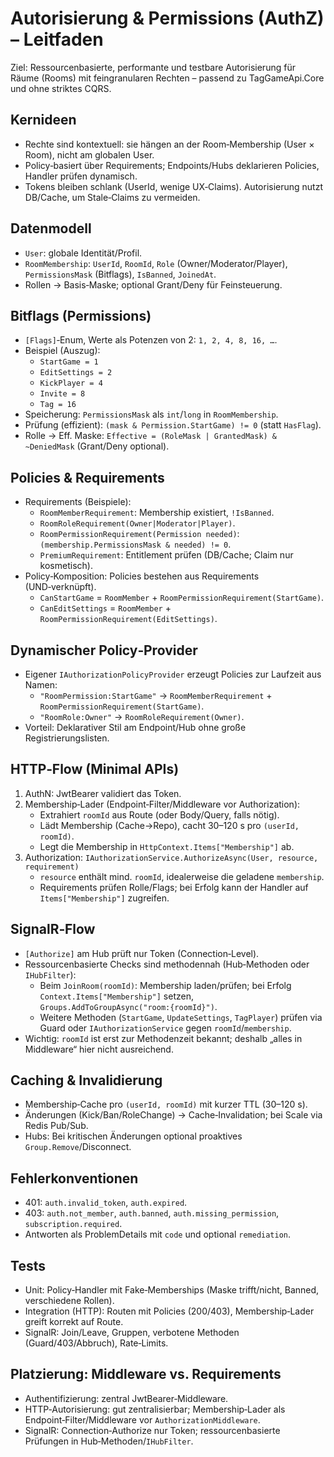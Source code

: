 # Autorisierung & Permissions (AuthZ) – Leitfaden

Ziel: Ressourcenbasierte, performante und testbare Autorisierung für Räume (Rooms) mit feingranularen Rechten – passend zu TagGameApi.Core und ohne striktes CQRS.

## Kernideen
- Rechte sind kontextuell: sie hängen an der Room‑Membership (User × Room), nicht am globalen User.
- Policy‑basiert über Requirements; Endpoints/Hubs deklarieren Policies, Handler prüfen dynamisch.
- Tokens bleiben schlank (UserId, wenige UX‑Claims). Autorisierung nutzt DB/Cache, um Stale‑Claims zu vermeiden.

## Datenmodell
- `User`: globale Identität/Profil.
- `RoomMembership`: `UserId`, `RoomId`, `Role` (Owner/Moderator/Player), `PermissionsMask` (Bitflags), `IsBanned`, `JoinedAt`.
- Rollen → Basis‑Maske; optional Grant/Deny für Feinsteuerung.

## Bitflags (Permissions)
- `[Flags]`‑Enum, Werte als Potenzen von 2: `1, 2, 4, 8, 16, …`.
- Beispiel (Auszug):
  - `StartGame = 1`
  - `EditSettings = 2`
  - `KickPlayer = 4`
  - `Invite = 8`
  - `Tag = 16`
- Speicherung: `PermissionsMask` als `int`/`long` in `RoomMembership`.
- Prüfung (effizient): `(mask & Permission.StartGame) != 0` (statt `HasFlag`).
- Rolle → Eff. Maske: `Effective = (RoleMask | GrantedMask) & ~DeniedMask` (Grant/Deny optional).

## Policies & Requirements
- Requirements (Beispiele):
  - `RoomMemberRequirement`: Membership existiert, `!IsBanned`.
  - `RoomRoleRequirement(Owner|Moderator|Player)`.
  - `RoomPermissionRequirement(Permission needed)`: `(membership.PermissionsMask & needed) != 0`.
  - `PremiumRequirement`: Entitlement prüfen (DB/Cache; Claim nur kosmetisch).
- Policy‑Komposition: Policies bestehen aus Requirements (UND‑verknüpft).
  - `CanStartGame` = `RoomMember` + `RoomPermissionRequirement(StartGame)`.
  - `CanEditSettings` = `RoomMember` + `RoomPermissionRequirement(EditSettings)`.

## Dynamischer Policy‑Provider
- Eigener `IAuthorizationPolicyProvider` erzeugt Policies zur Laufzeit aus Namen:
  - `"RoomPermission:StartGame"` → `RoomMemberRequirement` + `RoomPermissionRequirement(StartGame)`.
  - `"RoomRole:Owner"` → `RoomRoleRequirement(Owner)`.
- Vorteil: Deklarativer Stil am Endpoint/Hub ohne große Registrierungslisten.

## HTTP‑Flow (Minimal APIs)
1) AuthN: JwtBearer validiert das Token.
2) Membership‑Lader (Endpoint‑Filter/Middleware vor Authorization):
   - Extrahiert `roomId` aus Route (oder Body/Query, falls nötig).
   - Lädt Membership (Cache→Repo), cacht 30–120 s pro `(userId, roomId)`.
   - Legt die Membership in `HttpContext.Items["Membership"]` ab.
3) Authorization: `IAuthorizationService.AuthorizeAsync(User, resource, requirement)`
   - `resource` enthält mind. `roomId`, idealerweise die geladene `membership`.
   - Requirements prüfen Rolle/Flags; bei Erfolg kann der Handler auf `Items["Membership"]` zugreifen.

## SignalR‑Flow
- `[Authorize]` am Hub prüft nur Token (Connection‑Level).
- Ressourcenbasierte Checks sind methodennah (Hub‑Methoden oder `IHubFilter`):
  - Beim `JoinRoom(roomId)`: Membership laden/prüfen; bei Erfolg `Context.Items["Membership"]` setzen, `Groups.AddToGroupAsync("room:{roomId}")`.
  - Weitere Methoden (`StartGame`, `UpdateSettings`, `TagPlayer`) prüfen via Guard oder `IAuthorizationService` gegen `roomId`/`membership`.
- Wichtig: `roomId` ist erst zur Methodenzeit bekannt; deshalb „alles in Middleware“ hier nicht ausreichend.

## Caching & Invalidierung
- Membership‑Cache pro `(userId, roomId)` mit kurzer TTL (30–120 s).
- Änderungen (Kick/Ban/RoleChange) → Cache‑Invalidation; bei Scale via Redis Pub/Sub.
- Hubs: Bei kritischen Änderungen optional proaktives `Group.Remove`/Disconnect.

## Fehlerkonventionen
- 401: `auth.invalid_token`, `auth.expired`.
- 403: `auth.not_member`, `auth.banned`, `auth.missing_permission`, `subscription.required`.
- Antworten als ProblemDetails mit `code` und optional `remediation`.

## Tests
- Unit: Policy‑Handler mit Fake‑Memberships (Maske trifft/nicht, Banned, verschiedene Rollen).
- Integration (HTTP): Routen mit Policies (200/403), Membership‑Lader greift korrekt auf Route.
- SignalR: Join/Leave, Gruppen, verbotene Methoden (Guard/403/Abbruch), Rate‑Limits.

## Platzierung: Middleware vs. Requirements
- Authentifizierung: zentral JwtBearer‑Middleware.
- HTTP‑Autorisierung: gut zentralisierbar; Membership‑Lader als Endpoint‑Filter/Middleware vor `AuthorizationMiddleware`.
- SignalR: Connection‑Authorize nur Token; ressourcenbasierte Prüfungen in Hub‑Methoden/`IHubFilter`.

